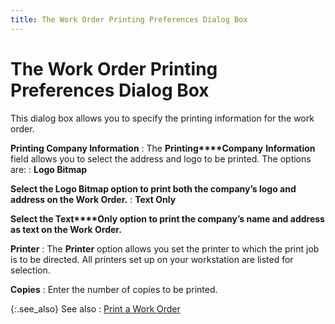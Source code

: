 ```yaml
---
title: The Work Order Printing Preferences Dialog Box
---
```


# The Work Order Printing Preferences Dialog Box


This dialog box allows you to specify the printing information for the  work order.


**Printing Company Information**
: The **Printing****Company** **Information**  field allows you to select the address and logo to be printed. The options  are:
: **Logo Bitmap**


**Select the Logo Bitmap  option to print both the company’s logo and address on the Work Order.**
: **Text Only**


**Select the **Text****Only** option to print the company’s  name and address as text on the Work Order.**


**Printer**
: The **Printer**  option allows you set the printer to which the print job is to be directed.  All printers set up on your workstation are listed for selection.


**Copies**
: Enter the number of copies to be printed.


{:.see_also}
See also
: [Print  a Work Order]({{site.ba_baseurl}}/prod-asm/wo-opts/print_a_work_order_work_order_profile_assembly_content.html)
